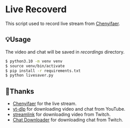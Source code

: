 # Live Recoverd

This script used to record live stream from [Chenyifaer](https://www.youtube.com/@chenyifaer).

## 💡Usage

The video and chat will be saved in *recordings* directory.

```bash
$ python3.10 -m venv venv
$ source venv/bin/activate
$ pip install -r requirements.txt
$ python livesaver.py
```

## 🙏Thanks

- [Chenyifaer](https://www.youtube.com/@chenyifaer) for the live stream.
- [yt-dlp](https://github.com/yt-dlp/yt-dlp) for downloading video and chat from YouTube.
- [streamlink](https://github.com/streamlink/streamlink) for downloading video from Twitch.
- [Chat Downloader](https://github.com/xenova/chat-downloader) for downloading chat from Twitch.